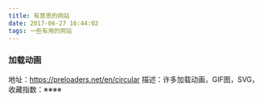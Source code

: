 ```yaml
---
title: 有意思的网站
date: 2017-06-27 16:44:02
tags: 一些有用的网站
---
```


### 加载动画
地址：https://preloaders.net/en/circular
描述：许多加载动画，GIF图，SVG，
收藏指数：※※※※
